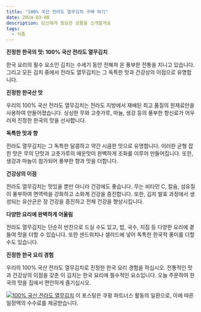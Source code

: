 ```yaml
---
title: "100% 국산 전라도 열무김치 구매 하기"
date: 2024-03-08
description: 당신에게 필요한 상품을 소개할게요
tags:
  - 식품
---
```

**진정한 한국의 맛: 100% 국산 전라도 열무김치**

한국 요리의 필수 요소인 김치는 수세기 동안 전해져 온 풍부한 전통을 지니고 있습니다. 그리고 모든 김치 중에서 전라도 열무김치는 그 독특한 맛과 건강상의 이점으로 유명합니다.

**진정한 한국산 맛**

우리의 100% 국산 전라도 열무김치는 전라도 지방에서 재배된 최고 품질의 원재료만을 사용하여 만들어졌습니다. 싱싱한 무와 고춧가루, 마늘, 생강 등의 풍부한 향신료가 어우러져 진정한 한국의 맛을 선사합니다.

**독특한 맛과 향**

전라도 열무김치는 그 독특한 달콤하고 약간 시큼한 맛으로 유명합니다. 이러한 균형 잡힌 맛은 무의 단맛과 고춧가루의 매운맛이 완벽하게 조화를 이루어 만들어집니다. 또한, 생강과 마늘이 첨가되어 풍부한 향과 맛을 더합니다.

**건강상의 이점**

전라도 열무김치는 맛있을 뿐만 아니라 건강에도 좋습니다. 무는 비타민 C, 칼슘, 섬유질이 풍부하여 면역력을 강화하고 소화계 건강을 증진합니다. 또한, 김치 발효 과정에서 생성되는 유산균은 장 건강을 증진하고 전체 건강을 향상시킵니다.

**다양한 요리에 완벽하게 어울림**

전라도 열무김치는 단순히 반찬으로 드실 수도 있고, 밥, 국수, 지짐 등 다양한 요리에 곁들여 맛을 더할 수 있습니다. 또한 샌드위치나 샐러드에 넣어 독특한 한국적 풍미를 더할 수도 있습니다.

**진정한 한국 요리 경험**

우리의 100% 국산 전라도 열무김치로 진정한 한국 요리 경험을 하십시오. 전통적인 맛과 건강상의 이점을 갖춘 이 김치는 한국 요리에 필수적인 요소입니다. 오늘 주문하여 한국의 맛을 집에서 편안하게 즐기십시오.


[![100% 국산 전라도 열무김치](https://i.imgur.com/81F7uro.png#center)](https://link.coupang.com/re/AFFSDP?lptag=AF5033054&pageKey=6072991363&itemId=11220403122&vendorItemId=74814467109&traceid=V0-153-aba74cf5716ccc6e&requestid=20240308201742280230199982&token=31850C%7CMIXED)
이 포스팅은 쿠팡 파트너스 활동의 일환으로, 이에 따른 일정액의 수수료를 제공받습니다.


